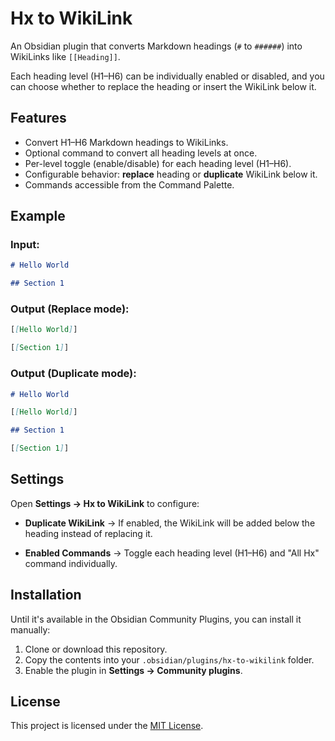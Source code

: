 # Hx to WikiLink

An Obsidian plugin that converts Markdown headings (`#` to `######`) into
WikiLinks like `[[Heading]]`.

Each heading level (H1–H6) can be individually enabled or disabled, and you can
choose whether to replace the heading or insert the WikiLink below it.

## Features

- Convert H1–H6 Markdown headings to WikiLinks.
- Optional command to convert all heading levels at once.
- Per-level toggle (enable/disable) for each heading level (H1–H6).
- Configurable behavior: **replace** heading or **duplicate** WikiLink below it.
- Commands accessible from the Command Palette.

## Example

### Input:

```markdown
# Hello World

## Section 1
```

### Output (Replace mode):

```markdown
[[Hello World]]

[[Section 1]]
```

### Output (Duplicate mode):

```markdown
# Hello World

[[Hello World]]

## Section 1

[[Section 1]]
```

## Settings

Open **Settings → Hx to WikiLink** to configure:

- **Duplicate WikiLink** → If enabled, the WikiLink will be added below the
  heading instead of replacing it.

- **Enabled Commands** → Toggle each heading level (H1–H6) and "All Hx" command
  individually.

## Installation

Until it's available in the Obsidian Community Plugins, you can install it
manually:

1. Clone or download this repository.
2. Copy the contents into your `.obsidian/plugins/hx-to-wikilink` folder.
3. Enable the plugin in **Settings → Community plugins**.

## License

This project is licensed under the [MIT License](./LICENSE).
